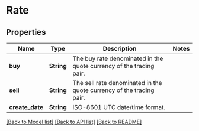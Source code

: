 # Rate

## Properties

Name | Type | Description | Notes
------------ | ------------- | ------------- | -------------
**buy** | **String** | The buy rate denominated in the quote currency of the trading pair. | 
**sell** | **String** | The sell rate denominated in the quote currency of the trading pair. | 
**create_date** | **String** | ISO-8601 UTC date/time format. | 

[[Back to Model list]](../README.md#documentation-for-models) [[Back to API list]](../README.md#documentation-for-api-endpoints) [[Back to README]](../README.md)


